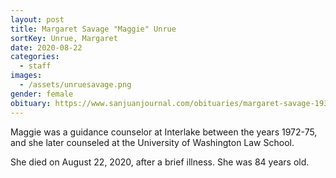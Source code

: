 ```yaml
---
layout: post
title: Margaret Savage "Maggie" Unrue
sortKey: Unrue, Margaret
date: 2020-08-22
categories:
  - staff
images:
  - /assets/unruesavage.png
gender: female
obituary: https://www.sanjuanjournal.com/obituaries/margaret-savage-1936-2020/
---
```

Maggie was a guidance counselor at Interlake between the years 1972-75, and she later counseled at the University of Washington Law School. 

She died on August 22, 2020, after a brief illness. She was 84 years old.